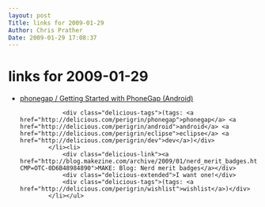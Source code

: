 ```yaml
---
layout: post
Title: links for 2009-01-29  
Author: Chris Prather
Date: 2009-01-29 17:08:37
---
```


# links for 2009-01-29
<ul class="delicious"><li>
                <div class="delicious-link"><a href="http://phonegap.pbwiki.com/Getting+Started+with+PhoneGap+%28Android%29">phonegap / Getting Started with PhoneGap (Android)</a></div>
                
                <div class="delicious-tags">(tags: <a href="http://delicious.com/perigrin/phonegap">phonegap</a> <a href="http://delicious.com/perigrin/android">android</a> <a href="http://delicious.com/perigrin/eclipse">eclipse</a> <a href="http://delicious.com/perigrin/dev">dev</a>)</div>
            </li><li>
                <div class="delicious-link"><a href="http://blog.makezine.com/archive/2009/01/nerd_merit_badges.html?CMP=OTC-0D6B48984890">MAKE: Blog: Nerd merit badges</a></div>
                <div class="delicious-extended">I want one!</div>
                <div class="delicious-tags">(tags: <a href="http://delicious.com/perigrin/wishlist">wishlist</a>)</div>
            </li></ul>
